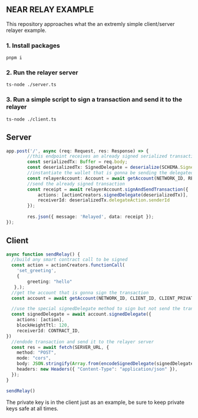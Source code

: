 ## NEAR RELAY EXAMPLE

This repository approaches what the an extremly simple client/server relayer example.

### 1. Install packages
```
pnpm i
```
### 2. Run the relayer server
```
ts-node ./server.ts
```
### 3. Run a simple script to sign a transaction and send it to the relayer
```
ts-node ./client.ts
```


## Server
```typescript
app.post('/', async (req: Request, res: Response) => {
        //this endpoint receives an already signed serialized transaction from a client in the body which gets deserialized
        const serializedTx: Buffer = req.body;
        const deserializedTx: SignedDelegate = deserialize(SCHEMA.SignedDelegate, Buffer.from(serializedTx)) as SignedDelegate;
        //instantiate the wallet that is gonna be sending the delegated transaction
        const relayerAccount: Account = await getAccount(NETWORK_ID, RELAYER_ID, RELAYER_PRIVATE_KEY);
        //send the already signed transaction
        const receipt = await relayerAccount.signAndSendTransaction({
            actions: [actionCreators.signedDelegate(deserializedTx)],
            receiverId: deserializedTx.delegateAction.senderId
        });
        
        res.json({ message: 'Relayed', data: receipt });   
});
```


## Client

```typescript
async function sendRelay() {
  //build any smart contract call to be signed
  const action = actionCreators.functionCall(
    'set_greeting',
    {
        greeting: "hello"
   },);
  //get the account that is gonna sign the transaction   
  const account = await getAccount(NETWORK_ID, CLIENT_ID, CLIENT_PRIVATE_KEY);

  //use the special signedDelegate method to sign but not send the transaction  
  const signedDelegate = await account.signedDelegate({
    actions: [action],
    blockHeightTtl: 120,
    receiverId: CONTRACT_ID,
})
  //endode transaction and send it to the relayer server  
  const res = await fetch(SERVER_URL, {
    method: "POST",
    mode: "cors",
    body: JSON.stringify(Array.from(encodeSignedDelegate(signedDelegate))),
    headers: new Headers({ "Content-Type": "application/json" }),
  });
}

sendRelay()

```
The private key is in the client just as an example, be sure to keep private keys safe at all times.